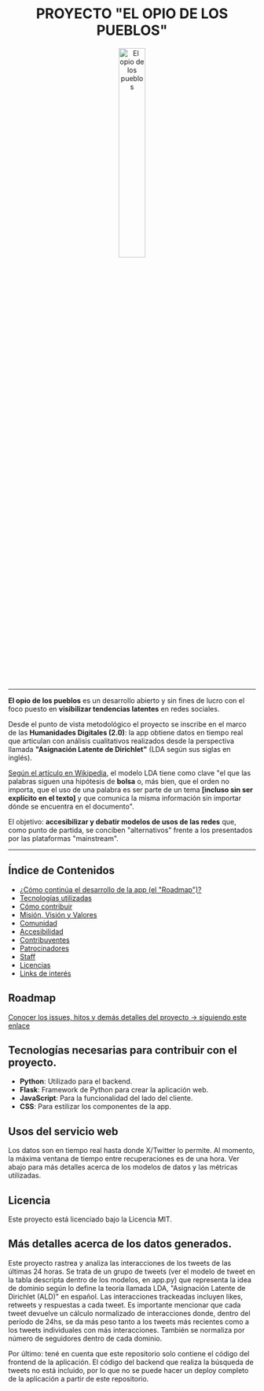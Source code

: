 <div align="center" width="100%"> 
<h1>PROYECTO "EL OPIO DE LOS PUEBLOS"</h1> 
  <picture> <img width="33%" alt="El opio de los pueblos" src="static/public/niña_arg.png"> </picture> </div> 

---

**El opio de los pueblos** es un desarrollo abierto y sin fines de lucro con el foco puesto en **visibilizar tendencias latentes** en redes sociales.

Desde el punto de vista metodológico el proyecto se inscribe en el marco de las **Humanidades Digitales (2.0)**: la app obtiene datos en tiempo real que articulan con análisis cualitativos realizados desde la perspectiva llamada **"Asignación Latente de Dirichlet"** (LDA según sus siglas en inglés).

[Según el artículo en Wikipedia](https://es.wikipedia.org/wiki/Latent_Dirichlet_Allocation), el modelo LDA tiene como clave "el que las palabras siguen una hipótesis de **bolsa** o, más bien, que el orden no importa, que el uso de una palabra es ser parte de un tema **[incluso sin ser explícito en el texto]** y que comunica la misma información sin importar dónde se encuentra en el documento".

El objetivo: **accesibilizar y debatir modelos de usos de las redes** que, como punto de partida, se conciben "alternativos" frente a los presentados por las plataformas "mainstream".  

---

## Índice de Contenidos

- [¿Cómo continúa el desarrollo de la app (el "Roadmap")?](#roadmap)
- [Tecnologías utilizadas](#tecnologías-utilizadas)
- [Cómo contribuir](#cómo-contribuir)
- [Misión, Visión y Valores](#misión-visión-y-valores)
- [Comunidad](#comunidad)
- [Accesibilidad](#accesibilidad)
- [Contribuyentes](#contribuyentes)
- [Patrocinadores](#patrocinadores)
- [Staff](#staff)
- [Licencias](#licencias)
- [Links de interés](#links-de-interés)

## Roadmap

[Conocer los issues, hitos y demás detalles del proyecto -> siguiendo este enlace](https://github.com/users/MiguelGalp/projects/1)

## Tecnologías necesarias para contribuir con el proyecto.

- **Python**: Utilizado para el backend.
- **Flask**: Framework de Python para crear la aplicación web.
- **JavaScript**: Para la funcionalidad del lado del cliente.
- **CSS**: Para estilizar los componentes de la app.

## Usos del servicio web

Los datos son en tiempo real hasta donde X/Twitter lo permite. Al momento, la máxima ventana de tiempo entre recuperaciones es de una hora. Ver abajo para más detalles acerca de los modelos de datos y las métricas utilizadas. 

## Licencia

Este proyecto está licenciado bajo la Licencia MIT.

## Más detalles acerca de los datos generados.

Este proyecto rastrea y analiza las interacciones de los tweets de las últimas 24 horas. Se trata de un grupo de tweets (ver el modelo de tweet en la tabla descripta dentro de los modelos, en app.py) que representa la idea de dominio según lo define la teoría llamada LDA, "Asignación Latente de Dirichlet (ALD)" en español. Las interacciones trackeadas incluyen likes, retweets y respuestas a cada tweet. Es importante mencionar que cada tweet devuelve un cálculo normalizado de interacciones donde, dentro del período de 24hs, se da más peso tanto a los tweets más recientes como a los tweets individuales con más interacciones. También se normaliza por número de seguidores dentro de cada dominio. 

Por último: tené en cuenta que este repositorio solo contiene el código del frontend de la aplicación. El código del backend que realiza la búsqueda de tweets no está incluido, por lo que no se puede hacer un deploy completo de la aplicación a partir de este repositorio. 
